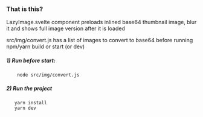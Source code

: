 ### That is this?

LazyImage.svelte component preloads inlined base64 thumbnail image, blur it and shows full image version  after it is loaded 

src/img/convert.js has a list of images to convert to base64 before running npm/yarn build or start (or dev)

##### 1) Run before start:

```
    node src/img/convert.js
```

##### 2) Run the project

```
   yarn install
   yarn dev
```


